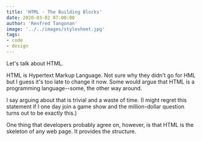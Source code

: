 ```yaml
---
title: 'HTML - The Building Blocks'
date: 2020-03-02 07:00:00
author: 'Renfred Tangonan'
image: '../../images/stylesheet.jpg'
tags:
- code
- design
---
```


Let's talk about HTML.

HTML is Hypertext Markup Language. Not sure why they didn't go for HML but I guess it's too late to change it now. Some would argue that HTML is a programming language--some, the other way around.

I say arguing about that is trivial and a waste of time. (I might regret this statement if I one day join a game show and the million-dollar question turns out to be exactly this.)

One thing that developers probably agree on, however, is that HTML is the skeleton of any web page. It provides the structure.
